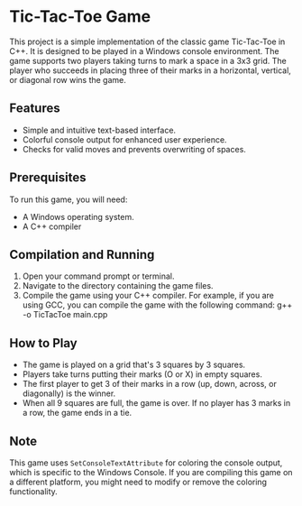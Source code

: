 # Tic-Tac-Toe Game

This project is a simple implementation of the classic game Tic-Tac-Toe in C++. It is designed to be played in a Windows console environment. The game supports two players taking turns to mark a space in a 3x3 grid. The player who succeeds in placing three of their marks in a horizontal, vertical, or diagonal row wins the game.

## Features

- Simple and intuitive text-based interface.
- Colorful console output for enhanced user experience.
- Checks for valid moves and prevents overwriting of spaces.

## Prerequisites

To run this game, you will need:

- A Windows operating system.
- A C++ compiler

## Compilation and Running

1. Open your command prompt or terminal.
2. Navigate to the directory containing the game files.
3. Compile the game using your C++ compiler. For example, if you are using GCC, you can compile the game with the following command:
   g++ -o TicTacToe main.cpp

## How to Play

- The game is played on a grid that's 3 squares by 3 squares.
- Players take turns putting their marks (O or X) in empty squares.
- The first player to get 3 of their marks in a row (up, down, across, or diagonally) is the winner.
- When all 9 squares are full, the game is over. If no player has 3 marks in a row, the game ends in a tie.

## Note

This game uses `SetConsoleTextAttribute` for coloring the console output, which is specific to the Windows Console. If you are compiling this game on a different platform, you might need to modify or remove the coloring functionality.
